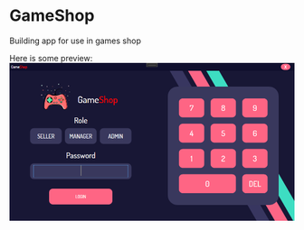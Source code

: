 # GameShop
Building app for use in games shop

Here is some preview:
![alt text](https://github.com/szymongamza/GameShop/blob/master/GameShop/Screenshot%20Preview/MainWindow.PNG?raw=true)
